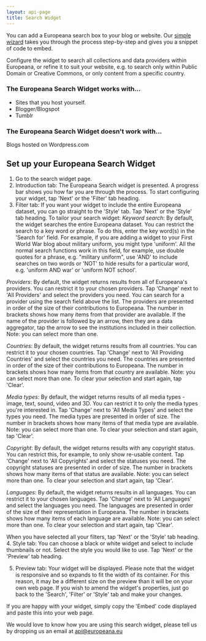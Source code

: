 ```yaml
---
layout: api-page
title: Search Widget
---
```


You can add a Europeana search box to your blog or website. Our [simple wizard](http://www.europeana.eu/portal/widget/editor.html "search widget wizard") takes you through the process step-by-step and gives you a snippet of code to embed.

Configure the widget to search all collections and data providers within Europeana, or refine it to suit your website, e.g. to search only within Public Domain or Creative Commons, or only content from a specific country.

### The Europeana Search Widget works with...
* Sites that you host yourself.
* Blogger/Blogspot
* Tumblr

### The Europeana Search Widget doesn't work with...
Blogs hosted on Wordpress.com

## Set up your Europeana Search Widget
1. Go to the search widget page.
2. Introduction tab: The Europeana Search widget is presented. A progress bar shows you how far you are through the process. To start configuring your widget, tap 'Next' or the 'Filter' tab heading.
3. Filter tab: If you want your widget to include the entire Europeana dataset, you can go straight to the 'Style' tab. Tap 'Next' or the 'Style' tab heading. To tailor your search widget:
  *Keyword search*: By default, the widget searches the entire Europeana dataset. You can restrict the search to a key word or   phrase. To do this, enter the key word(s) in the 'Search for' field. For example, if you are adding a widget to your First     World War blog about military uniform, you might type 'uniform'.
  All the normal search functions work in this field, for example, use double quotes for a phrase, e.g. "military uniform", use   'AND' to include searches on two words or 'NOT' to hide results for a particular word, e.g. 'uniform AND war' or 'uniform NOT   school'.
  
  *Providers*: By default, the widget returns results from all of Europeana's providers. You can restrict it to your chosen      providers. Tap 'Change' next to 'All Providers' and select the providers you need. You can search for a provider using the     search field above the list. The providers are presented in order of the size of their contributions to Europeana. The number   in brackets shows how many items from that provider are available. If the name of the provider is followed by an arrow, then   they are a data aggregator, tap the arrow to see the institutions included in their collection. Note: you can select more      than one.
  
  *Countries*: By default, the widget returns results from all countries. You can restrict it to your chosen countries. Tap      'Change' next to 'All Providing Countries' and select the countries you need. The countries are presented in order of the      size of their contributions to Europeana. The number in brackets shows how many items from that country are available. Note:   you can select more than one. To clear your selection and start again, tap 'Clear'.
  
  *Media types*: By default, the widget returns results of all media types - image, text, sound, video and 3D. You can restrict   it to only the media types you're interested in. Tap 'Change' next to 'All Media Types' and select the types you need. The     media types are presented in order of size. The number in brackets shows how many items of that media type are available.      Note: you can select more than one. To clear your selection and start again, tap 'Clear'.
  
  *Copyright*: By default, the widget returns results with any copyright status. You can restrict this, for example, to only     show re-usable content. Tap 'Change' next to 'All Copyrights' and select the statuses you need. The copyright statuses are     presented in order of size. The number in brackets shows how many items of that status are available. Note: you can select     more than one. To clear your selection and start again, tap 'Clear'.
  
  *Languages*: By default, the widget returns results in all languages. You can restrict it to your chosen languages. Tap        'Change' next to 'All Languages' and select the languages you need. The languages are presented in order of the size of their   representation in Europeana. The number in brackets shows how many items of each language are available. Note: you can select   more than one. To clear your selection and start again, tap 'Clear'.
  
  When you have selected all your filters, tap 'Next' or the 'Style' tab heading.
4. Style tab: You can choose a black or white widget and select to include thumbnails or not. Select the style you would like to use. Tap 'Next' or the 'Preview' tab heading.

5. Preview tab: Your widget will be displayed. Please note that the widget is responsive and so expands to fit the width of its container. For this reason, it may be a different size on the preview than it will be on your own web page.
If you wish to amend the widget's properties, just go back to the 'Search', 'Filter' or 'Style' tab and make your changes.

If you are happy with your widget, simply copy the 'Embed' code displayed and paste this into your web page.

We would love to know how you are using this search widget, please tell us by dropping us an email at api@europeana.eu
